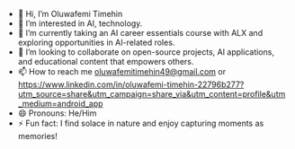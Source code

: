 - 👋 Hi, I’m Oluwafemi Timehin 
- 👀 I’m interested in AI, technology.
- 🌱 I’m currently taking an AI career essentials course with ALX and exploring opportunities in AI-related roles.
- 💞️ I’m looking to collaborate on open-source projects, AI applications, and educational content that empowers others.
- 📫 How to reach me oluwafemitimehin49@gmail.com or https://www.linkedin.com/in/oluwafemi-timehin-22796b277?utm_source=share&utm_campaign=share_via&utm_content=profile&utm_medium=android_app
- 😄 Pronouns: He/Him
- ⚡ Fun fact: I find solace in nature and enjoy capturing moments as memories!
